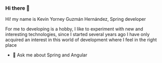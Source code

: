 ### Hi there 👋

Hi! my name is Kevin Yorney Guzmán Hernández, Spring developer 

For me to developing is a hobby, I like to experiment with new and interesting technologies, since I started several years ago I have only acquired an interest in this world of development where I feel in the right place

- 💬 Ask me about Spring and Angular  
